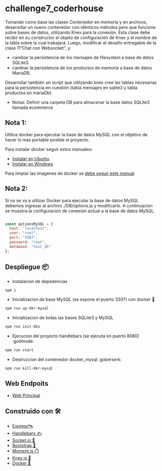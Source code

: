 # challenge7_coderhouse

Tomando como base las clases Contenedor en memoria y en archivos, desarrollar un nuevo contenedor con idénticos métodos pero que funcione sobre bases de datos, utilizando Knex para la conexión. Esta clase debe recibir en su constructor el objeto de configuración de Knex y el nombre de la tabla sobre la cual trabajará. Luego, modificar el desafío entregable de la clase 11”Chat con Websocket”, y:
* cambiar la persistencia de los mensajes de filesystem a base de datos SQLite3.
* cambiar la persistencia de los productos de memoria a base de datos MariaDB.

Desarrollar también un script que utilizando knex cree las tablas necesarias para la persistencia en cuestión (tabla mensajes en sqlite3 y tabla productos en mariaDb).

* Notas: Definir una carpeta DB para almacenar la base datos SQLite3 llamada ecommerce

## Nota 1: 

Utilice docker para ejecutar la base de datos MySQL con el objetivo de hacer lo mas portable posible el proyecto.

Para instalar docker seguir estos manuales:

* [Instalar en Ubuntu](https://acloudguru.com/hands-on-labs/installing-and-configuring-the-docker-engine?utm_campaign=11244863417&utm_source=google&utm_medium=cpc&utm_content=469352928666&utm_term=_&adgroupid=115625160932&gclid=CjwKCAjw46CVBhB1EiwAgy6M4ikP_hcA42mlznnGgVem1iP6uS0lUM9py3NXVlILLA5IW9GyOHT7GBoCQM8QAvD_BwE)
* [Instalar en Windows](https://docs.docker.com/desktop/windows/install/)


Para limpiar las imagenes de docker se [debe seguir este manual](https://www.digitalocean.com/community/tutorials/how-to-remove-docker-images-containers-and-volumes-es)

## Nota 2:
Si no se va a utilizar Docker para ejecutar la base de datos MySQL debemos ingresar al archivo ./DB/options.js y modificarlo.
A continuacion se muestra la configuracion de conexion actual a la base de datos MySQL.

```javascript

const optionsMySQL = {
  host: "localhost",
  user: "root",
  port: "3307",
  password: "root",
  database: "test_db"
};

```
## Despliegue 📦

* Instalacion de depedencias
```bash
npm i 
```
* Inicializacion de base MySQL (se expone el puerto 3307) con docker :whale:
```bash
npm run up-dkr-mysql 
```

* Inicializacion de todas las bases SQLite3 y MySQL
```bash
npm run init-dbs
```

* Ejecucion del proyecto handlebars (se ejecuta en puerto 8080) :godmode:
```bash
npm run start
```

* Destruccion del contenedor docker_mysql :goberserk:
```bash
npm run kill-dkr-mysql
```

## Web Endpoits 

* [Web Principal](http://localhost8080/)
## Construido con 🛠️

* [Express🛰️](https://expressjs.com/es/4x/api.html)
* [Handlebars :writing_hand:](https://handlebarsjs.com/)
* [Socket.io :electric_plug:](https://socket.io/)
* [Bootstrap :star_struck:](https://getbootstrap.com/)
* [Moment.js :stopwatch:](https://momentjs.com)
* [Knex.js :floppy_disk:](http://knexjs.org/#Builder)
* [Docker :whale: ](https://www.docker.com/)



